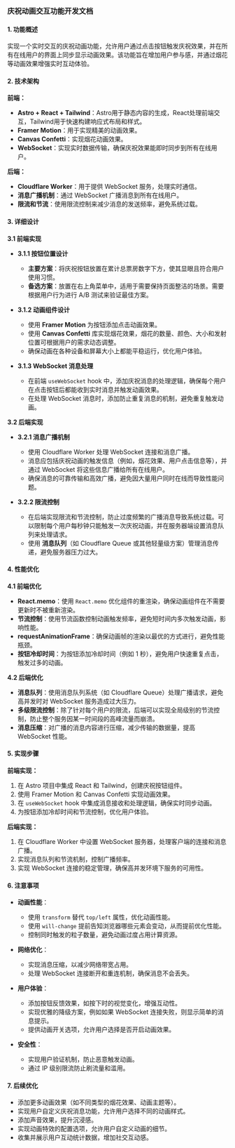 ### 庆祝动画交互功能开发文档

#### 1. 功能概述
实现一个实时交互的庆祝动画功能，允许用户通过点击按钮触发庆祝效果，并在所有在线用户的界面上同步显示动画效果。该功能旨在增加用户参与感，并通过烟花等动画效果增强实时互动体验。

#### 2. 技术架构

**前端：**
- **Astro + React + Tailwind**：Astro用于静态内容的生成，React处理前端交互，Tailwind用于快速构建响应式布局和样式。
- **Framer Motion**：用于实现精美的动画效果。
- **Canvas Confetti**：实现烟花动画效果。
- **WebSocket**：实现实时数据传输，确保庆祝效果能即时同步到所有在线用户。

**后端：**
- **Cloudflare Worker**：用于提供 WebSocket 服务，处理实时通信。
- **消息广播机制**：通过 WebSocket 广播消息到所有在线用户。
- **限流和节流**：使用限流控制来减少消息的发送频率，避免系统过载。

#### 3. 详细设计

**3.1 前端实现**

- **3.1.1 按钮位置设计**
    - **主要方案**：将庆祝按钮放置在累计总票房数字下方，使其显眼且符合用户使用习惯。
    - **备选方案**：放置在右上角菜单中，适用于需要保持页面整洁的场景。需要根据用户行为进行 A/B 测试来验证最佳方案。

- **3.1.2 动画组件设计**
    - 使用 **Framer Motion** 为按钮添加点击动画效果。
    - 使用 **Canvas Confetti** 库实现烟花效果，烟花的数量、颜色、大小和发射位置可根据用户的需求动态调整。
    - 确保动画在各种设备和屏幕大小上都能平稳运行，优化用户体验。

- **3.1.3 WebSocket 消息处理**
    - 在前端 `useWebSocket` hook 中，添加庆祝消息的处理逻辑，确保每个用户在点击按钮后都能收到实时消息并触发动画效果。
    - 在处理 WebSocket 消息时，添加防止重复消息的机制，避免重复触发动画。

**3.2 后端实现**

- **3.2.1 消息广播机制**
    - 使用 Cloudflare Worker 处理 WebSocket 连接和消息广播。
    - 消息应包括庆祝动画的触发信息（例如，烟花效果、用户点击信息等），并通过 WebSocket 将这些信息广播给所有在线用户。
    - 确保消息的可靠传输和高效广播，避免因大量用户同时在线而导致性能问题。

- **3.2.2 限流控制**
    - 在后端实现限流和节流控制，防止过度频繁的广播消息导致系统过载。可以限制每个用户每秒钟只能触发一次庆祝动画，并在服务器端设置消息队列来处理请求。
    - 使用 **消息队列**（如 Cloudflare Queue 或其他轻量级方案）管理消息传递，避免服务器压力过大。

#### 4. 性能优化

**4.1 前端优化**

- **React.memo**：使用 `React.memo` 优化组件的重渲染，确保动画组件在不需要更新时不被重新渲染。
- **节流控制**：使用节流函数控制动画触发频率，避免短时间内多次触发动画，影响性能。
- **requestAnimationFrame**：确保动画帧的渲染以最优的方式进行，避免性能瓶颈。
- **按钮冷却时间**：为按钮添加冷却时间（例如 1 秒），避免用户快速重复点击，触发过多的动画。

**4.2 后端优化**

- **消息队列**：使用消息队列系统（如 Cloudflare Queue）处理广播请求，避免高并发时对 WebSocket 服务造成过大压力。
- **多级限流控制**：除了针对每个用户的限流，后端可以实现全局级别的节流控制，防止整个服务因某一时间段的高峰流量而崩溃。
- **消息压缩**：对广播的消息内容进行压缩，减少传输的数据量，提高 WebSocket 性能。

#### 5. 实现步骤

**前端实现：**
1. 在 Astro 项目中集成 React 和 Tailwind，创建庆祝按钮组件。
2. 使用 Framer Motion 和 Canvas Confetti 实现动画效果。
3. 在 `useWebSocket` hook 中集成消息接收和处理逻辑，确保实时同步动画。
4. 为按钮添加冷却时间和节流控制，优化用户体验。

**后端实现：**
1. 在 Cloudflare Worker 中设置 WebSocket 服务器，处理客户端的连接和消息广播。
2. 实现消息队列和节流机制，控制广播频率。
3. 实现 WebSocket 连接的稳定管理，确保高并发环境下服务的可用性。

#### 6. 注意事项

- **动画性能**：
    - 使用 `transform` 替代 `top/left` 属性，优化动画性能。
    - 使用 `will-change` 提前告知浏览器哪些元素会变动，从而提前优化性能。
    - 控制同时触发的粒子数量，避免动画过度占用计算资源。

- **网络优化**：
    - 实现消息压缩，以减少网络带宽占用。
    - 处理 WebSocket 连接断开和重连机制，确保消息不会丢失。

- **用户体验**：
    - 添加按钮反馈效果，如按下时的视觉变化，增强互动性。
    - 实现优雅的降级方案，例如如果 WebSocket 连接失败，则显示简单的消息提示。
    - 提供动画开关选项，允许用户选择是否开启动画效果。

- **安全性**：
    - 实现用户验证机制，防止恶意触发动画。
    - 通过 IP 级别限流防止刷流量和滥用。

#### 7. 后续优化

- 添加更多动画效果（如不同类型的烟花效果、动画主题等）。
- 实现用户自定义庆祝消息功能，允许用户选择不同的动画样式。
- 添加声音效果，提升沉浸感。
- 实现动画特效的配置选项，允许用户自定义动画的细节。
- 收集并展示用户互动统计数据，增加社交互动感。
